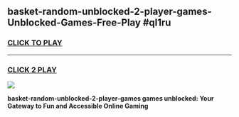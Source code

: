 
## basket-random-unblocked-2-player-games-Unblocked-Games-Free-Play #ql1ru
<h3>
<a href="https://us.freeplayer.one?title=basket-random-unblocked-2-player-games&ref=9M">CLICK TO PLAY</a></h3>
<hr>

<h3>
<a href="https://us.freeplayer.one?title=basket-random-unblocked-2-player-games&ref=9M">CLICK 2 PLAY</a>
  
</h3>

<a href="https://us.freeplayer.one?title=basket-random-unblocked-2-player-games&ref=9M"><img src="https://clearcache.store/games.png"></a>


**basket-random-unblocked-2-player-games games unblocked: Your Gateway to Fun and Accessible Online Gaming**
